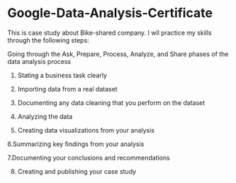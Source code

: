 # Google-Data-Analysis-Certificate
This is case study about Bike-shared company.
I wll practice my skills through the following steps:

  Going through the Ask, Prepare, Process, Analyze, and Share phases of the data analysis process

  1. Stating a business task clearly

  2. Importing data from a real dataset

  3. Documenting any data cleaning that you perform on the dataset

  4. Analyzing the data 

  5. Creating data visualizations from your analysis

  6.Summarizing key findings from your analysis

  7.Documenting your conclusions and recommendations

  8. Creating and publishing your case study 
